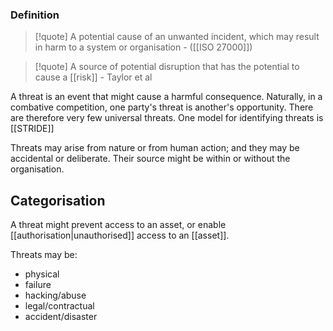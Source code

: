 ### Definition
>[!quote] A potential cause of an unwanted incident, which may result in harm to a system or organisation 
>\- ([[ISO 27000]])

>[!quote] A source of potential disruption that has the potential to cause a [[risk]]
>\- Taylor et al

A threat is an event that might cause a harmful consequence. Naturally, in a combative competition, one party's threat is another's opportunity. There are therefore very few universal threats. One model for identifying threats is [[STRIDE]]

Threats may arise from nature or from human action; and they may be accidental or deliberate. Their source might be within or without the organisation.

## Categorisation
A threat might prevent access to an asset, or enable [[authorisation|unauthorised]] access to an [[asset]].

Threats may be:
- physical
- failure
- hacking/abuse
- legal/contractual 
- accident/disaster

